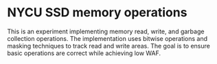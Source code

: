 # NYCU SSD memory operations
This is an experiment implementing memory read, write, and garbage collection operations. 
The implementation uses bitwise operations and masking techniques to track read and write areas.
The goal is to ensure basic operations are correct while achieving low WAF.
